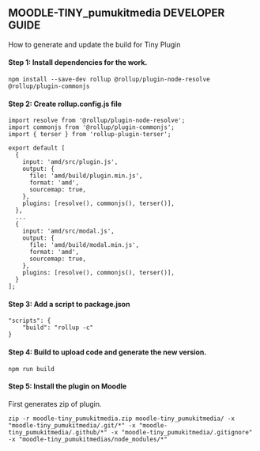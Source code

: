 ## MOODLE-TINY_pumukitmedia DEVELOPER GUIDE

How to generate and update the build for Tiny Plugin

#### Step 1: Install dependencies for the work.

```
npm install --save-dev rollup @rollup/plugin-node-resolve @rollup/plugin-commonjs
```

#### Step 2: Create rollup.config.js file

```
import resolve from '@rollup/plugin-node-resolve';
import commonjs from '@rollup/plugin-commonjs';
import { terser } from 'rollup-plugin-terser';

export default [
  {
    input: 'amd/src/plugin.js',
    output: {
      file: 'amd/build/plugin.min.js',
      format: 'amd',
      sourcemap: true,
    },
    plugins: [resolve(), commonjs(), terser()],
  },
  ...
  {
    input: 'amd/src/modal.js',
    output: {
      file: 'amd/build/modal.min.js',
      format: 'amd',
      sourcemap: true,
    },
    plugins: [resolve(), commonjs(), terser()],
  }
];
```

#### Step 3: Add a script to package.json

```
"scripts": {
    "build": "rollup -c"
}
```

#### Step 4: Build to upload code and generate the new version.

```
npm run build
```

#### Step 5: Install the plugin on Moodle

First generates zip of plugin.
```
zip -r moodle-tiny_pumukitmedia.zip moodle-tiny_pumukitmedia/ -x "moodle-tiny_pumukitmedia/.git/*" -x "moodle-tiny_pumukitmedia/.github/*" -x "moodle-tiny_pumukitmedia/.gitignore" -x "moodle-tiny_pumukitmedias/node_modules/*"
```
